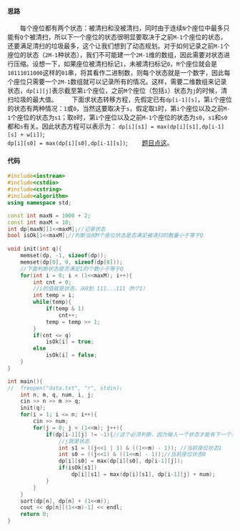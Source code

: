 ####  思路
&emsp;&emsp;每个座位都有两个状态：被清扫和没被清扫，同时由于连续`N`个座位中最多只能有`Q`个被清扫，所以下一个座位的状态很明显要取决于之前`M-1`个座位的状态，还要满足清扫的垃圾最多，这个让我们想到了动态规划。对于如何记录之前`M-1`个座位的状态（`2M-1`种状态），我们不可能建一个`2M-1`维的数组，因此需要对状态进行压缩。设想一下，如果座位被清扫标记`1`，未被清扫标记`0`，`M`个座位就会是`10111011000`这样的`01`串，将其看作二进制数，则每个状态就是一个数字，因此每个座位只需要一个`2M-1`数组就可以记录所有的情况。这样，需要二维数组来记录状态，`dp[i][j]`表示截至第`i`个座位，之前`M`个座位（包括`i`）状态为`j`的时候，清扫垃圾的最大值。
&emsp;&emsp;下面求状态转移方程，先假定已有`dp[i-1][s]`，第`i`个座位的状态有两种情况：`1`或`0`，当然这要取决于`s`，假定取`1`时，第`i`个座位以及之前`M-1`个座位的状态为`s1`；取`0`时，第`i`个座位以及之前`M-1`个座位的状态为`s0`，`s1`和`s0`都和`s`有关。因此状态方程可以表示为：
`dp[i][s1] = max(dp[i][s1],dp[i-1][s] + w[i])`;   
`dp[i][s0] = max(dp[i][s0],dp[i-1][s])`;
&emsp;&emsp;[题目点这](<http://hihocoder.com/problemset/problem/1044>)。

####  代码
``` cpp
#include<iostream>
#include<cstdio>
#include<cstring>
#include<algorithm>
using namespace std;

const int maxN = 1000 + 2;
const int maxM = 10;
int dp[maxN][1<<maxM];//记录状态 
bool isOk[1<<maxM];//判断当前M个座位状态是否满足被清扫的数量小于等于Q
 
void init(int q){
	memset(dp, -1, sizeof(dp));
	memset(dp[0], 0, sizeof(dp[0]));
	//下面判断状态是否满足1的个数小于等于Q
	for(int i = 0; i < (1<<maxM); i++){
		int cnt = 0;
		//i的值就是状态，从0到 111...111（M个1）
		int temp = i;
		while(temp){
			if(temp & 1)
				cnt++;
			temp = temp >> 1; 
		} 
		if(cnt <= q)
			isOk[i] = true;
		else
			isOk[i] = false; 
	}
} 

int main(){
//	freopen("data.txt", "r", stdin);
	int n, m, q, num, i, j;
	cin >> n >> m >> q;
	init(q);
	for(i = 1; i <= n; i++){
		cin >> num;
		for(j = 0; j < (1<<m); j++){
			if(dp[i-1][j] != -1){//这个必须判断，因为输入一个状态才能有下一个状态 
				//j就是状态
				int s1 = ((j<<1 | 1) & ((1<<m) - 1)); //当前座位状态1
				int s0 = ((j<<1) & ((1<<m) - 1));//当前座位状态0 
				dp[i][s0] = max(dp[i][s0], dp[i-1][j]);
				if(isOk[s1])
					dp[i][s1] = max(dp[i][s1], dp[i-1][j] + num);	
			}
		}
	}
	sort(dp[n], dp[n] + (1<<m));
	cout << dp[n][(1<<m)-1] << endl;
	return 0;
}

```